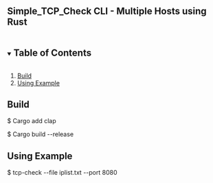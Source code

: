 ## Simple_TCP_Check CLI - Multiple Hosts using Rust

<!-- TABLE OF CONTENTS -->
<details open="open">
  <summary><h2 style="display: inline-block">Table of Contents</h2></summary>
  <ol>
    <li><a href="#build">Build</a></li>
    <li><a href="#using-example">Using Example</a></li>
  </ol>
</details>

## Build
$ Cargo add clap

$ Cargo build --release

## Using Example
$ tcp-check --file iplist.txt --port 8080
